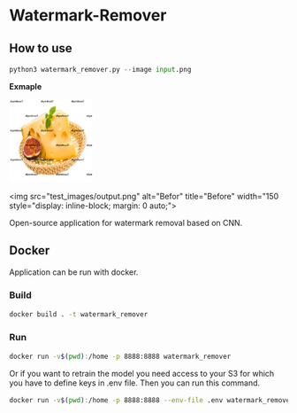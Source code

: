 # Watermark-Remover
## How to use

```python
python3 watermark_remover.py --image input.png
```

**Exmaple**
<p float="left">
  <img
    src="test_images/input.png"
    alt="Befor"
    title="Before"
    width="150
    style="display: inline-block; margin: 0 auto;">

  <img
    src="test_images/output.png"
    alt="Befor"
    title="Before"
    width="150
    style="display: inline-block; margin: 0 auto;">
</p>

Open-source application for watermark removal based on CNN. 

## Docker
Application can be run with docker. 

### Build

```bash
docker build . -t watermark_remover
```

### Run
```bash
docker run -v$(pwd):/home -p 8888:8888 watermark_remover
```

Or if you want to retrain the model you need access to your S3 for which you have to define keys in .env file. Then you can run this command. 

```bash
docker run -v$(pwd):/home -p 8888:8888 --env-file .env watermark_remover .env
```
